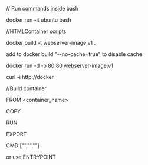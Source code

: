 // Run commands inside bash

docker run -it ubuntu bash

//HTMLContainer scripts

docker build -t webserver-image:v1 .

add to docker build "--no-cache=true" to disable cache

docker run -d -p 80:80 webserver-image:v1

curl -i http://docker

//Build container

FROM <container_name>

COPY <src> <dest>

RUN <command>

EXPORT <port> <port>

CMD ["","",""]

or use ENTRYPOINT
